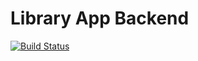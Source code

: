 # Library App Backend

[![Build Status](https://travis-ci.org/orewanf/library-app.svg?branch=master)](https://travis-ci.org/orewanf/library-app)
